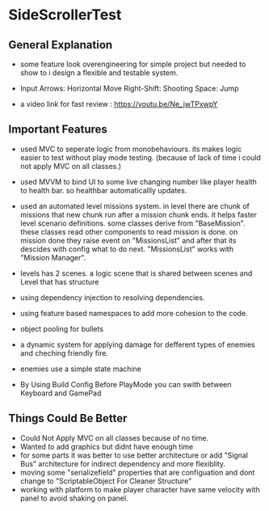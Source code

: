 # SideScrollerTest

## General Explanation

* some feature look overengineering for simple project but needed to show to i design a flexible and testable system.
* Input       Arrows: Horizontal Move                Right-Shift: Shooting       Space: Jump

* a video link for fast review : https://youtu.be/Ne_jwTPxwpY

## Important Features

* used MVC to seperate logic from monobehaviours. its makes logic easier to test without play mode testing. 
(because of lack of time i could not apply MVC on all classes.)

* used MVVM  to bind UI to some live changing number like player health to health bar. so healthbar automaticallly updates.

* used an automated level missions system. in level there are chunk of missions that new chunk run after a mission chunk ends.
it helps faster level scenario definitions. some classes derive from "BaseMission". these classes read other components to read mission is done.
on mission done they raise event on "MissionsList" and after that its descides with config what to do next.
"MissionsList" works with "Mission Manager".

* levels has 2 scenes. a logic scene that is shared between scenes and  Level that has structure

* using dependency injection to resolving dependencies.

* using feature based namespaces to add more cohesion to the code.

* object pooling for bullets

* a dynamic system for applying damage for defferent types of enemies and cheching friendly fire.

* enemies use a simple state machine

* By Using Build Config Before PlayMode you can swith between Keyboard and GamePad


## Things Could Be Better
* Could Not Apply MVC on all classes because of no time. 
* Wanted to add graphics but didnt have enough time
* for some parts it was better to use better architecture or add "Signal Bus" architecture for indirect dependency and more flexiblity.
* moving some "serializefield" properties that are configuation and dont change to "ScriptableObject For Cleaner Structure"
* working with platform to make player character have same velocity with panel to avoid shaking on panel.
